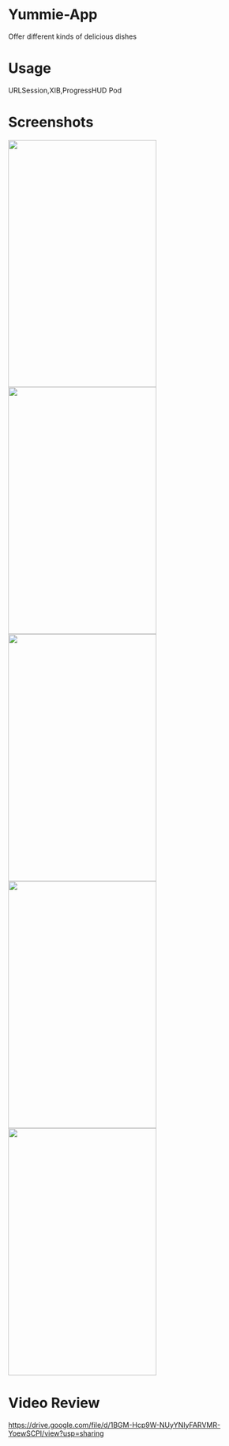 # Yummie-App
Offer different kinds of delicious dishes
# Usage
URLSession,XIB,ProgressHUD Pod

# Screenshots
  <Img src="https://user-images.githubusercontent.com/82304131/175116872-708571c7-7bd4-450e-b7df-abbda0305eab.jpeg" width="300" height="500">
  
  <Img src="https://user-images.githubusercontent.com/82304131/175116772-78618dc0-9c57-4012-ad22-235fa8842347.jpeg" width="300" height="500">
  
  <Img src="https://user-images.githubusercontent.com/82304131/175117007-bd8c4dfc-a7db-473c-b211-addcd4f2eb61.jpeg" width="300" height="500">
      
  <Img src="https://user-images.githubusercontent.com/82304131/175117061-06ef4e3d-006d-42e9-b6fc-0a3716bfe547.jpeg" width="300" height="500">
        
  <Img src="https://user-images.githubusercontent.com/82304131/175117117-9b5e2063-f109-4615-b285-871e76051324.jpeg" width="300" height="500">


# Video Review
https://drive.google.com/file/d/1BGM-Hcp9W-NUyYNIyFARVMR-YoewSCPI/view?usp=sharing
